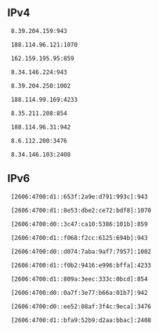 ## IPv4
```
 8.39.204.159:943
```
```
 188.114.96.121:1070
```
```
 162.159.195.95:859
```
```
 8.34.146.224:943
```
```
 8.39.204.250:1002
```
```
 188.114.99.169:4233
```
```
 8.35.211.208:854
```
```
 188.114.96.31:942
```
```
 8.6.112.200:3476
```
```
 8.34.146.103:2408
```

## IPv6
```
 [2606:4700:d1::653f:2a9e:d791:993c]:943
```
```
 [2606:4700:d1::8e53:dbe2:ce72:bdf8]:1070
```
```
 [2606:4700:d0::3c47:ca10:5386:101b]:859
```
```
 [2606:4700:d1::f068:f2cc:6125:694b]:943
```
```
 [2606:4700:d0::d074:7aba:9af7:7957]:1002
```
```
 [2606:4700:d1::f0b2:9416:e996:bffa]:4233
```
```
 [2606:4700:d1::809a:3eec:333c:0bcd]:854
```
```
 [2606:4700:d0::0a7f:3e77:b66a:01b7]:942
```
```
 [2606:4700:d0::ee52:08af:3f4c:9eca]:3476
```
```
 [2606:4700:d1::bfa9:52b9:d2aa:bbac]:2408
```
